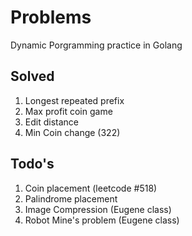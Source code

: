 # Problems

Dynamic Porgramming practice in Golang

## Solved
1. Longest repeated prefix
2. Max profit coin game
3. Edit distance 
4. Min Coin change (322)


## Todo's
1. Coin placement (leetcode #518)
2. Palindrome placement
3. Image Compression (Eugene class)
4. Robot Mine's problem (Eugene class)